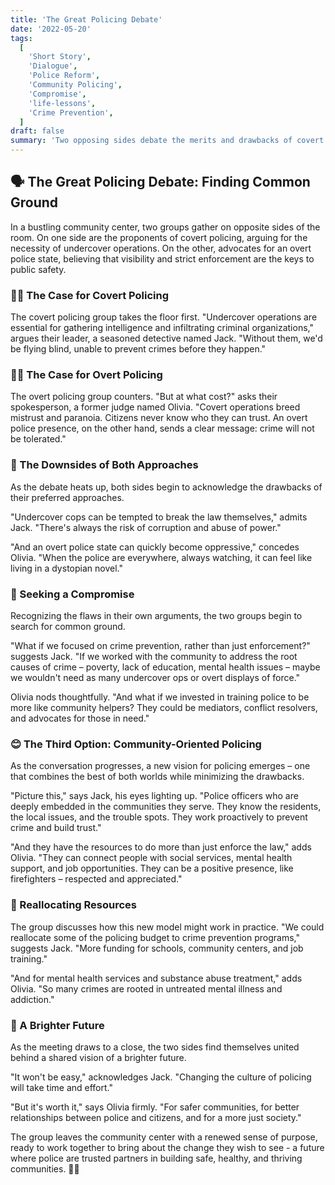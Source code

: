 ```yaml
---
title: 'The Great Policing Debate'
date: '2022-05-20'
tags:
  [
    'Short Story',
    'Dialogue',
    'Police Reform',
    'Community Policing',
    'Compromise',
    'life-lessons',
    'Crime Prevention',
  ]
draft: false
summary: 'Two opposing sides debate the merits and drawbacks of covert and overt policing, ultimately finding a compromise in a community-oriented model that focuses on crime prevention and building trust.'
---
```


## 🗣️ The Great Policing Debate: Finding Common Ground

In a bustling community center, two groups gather on opposite sides of the room. On one side are the proponents of covert policing, arguing for the necessity of undercover operations. On the other, advocates for an overt police state, believing that visibility and strict enforcement are the keys to public safety.

### 🕵️‍♂️ The Case for Covert Policing

The covert policing group takes the floor first. "Undercover operations are essential for gathering intelligence and infiltrating criminal organizations," argues their leader, a seasoned detective named Jack. "Without them, we'd be flying blind, unable to prevent crimes before they happen."

### 👮‍♂️ The Case for Overt Policing

The overt policing group counters. "But at what cost?" asks their spokesperson, a former judge named Olivia. "Covert operations breed mistrust and paranoia. Citizens never know who they can trust. An overt police presence, on the other hand, sends a clear message: crime will not be tolerated."

### 🚨 The Downsides of Both Approaches

As the debate heats up, both sides begin to acknowledge the drawbacks of their preferred approaches.

"Undercover cops can be tempted to break the law themselves," admits Jack. "There's always the risk of corruption and abuse of power."

"And an overt police state can quickly become oppressive," concedes Olivia. "When the police are everywhere, always watching, it can feel like living in a dystopian novel."

### 🤝 Seeking a Compromise

Recognizing the flaws in their own arguments, the two groups begin to search for common ground.

"What if we focused on crime prevention, rather than just enforcement?" suggests Jack. "If we worked with the community to address the root causes of crime – poverty, lack of education, mental health issues – maybe we wouldn't need as many undercover ops or overt displays of force."

Olivia nods thoughtfully. "And what if we invested in training police to be more like community helpers? They could be mediators, conflict resolvers, and advocates for those in need."

### 😊 The Third Option: Community-Oriented Policing

As the conversation progresses, a new vision for policing emerges – one that combines the best of both worlds while minimizing the drawbacks.

"Picture this," says Jack, his eyes lighting up. "Police officers who are deeply embedded in the communities they serve. They know the residents, the local issues, and the trouble spots. They work proactively to prevent crime and build trust."

"And they have the resources to do more than just enforce the law," adds Olivia. "They can connect people with social services, mental health support, and job opportunities. They can be a positive presence, like firefighters – respected and appreciated."

### 💸 Reallocating Resources

The group discusses how this new model might work in practice. "We could reallocate some of the policing budget to crime prevention programs," suggests Jack. "More funding for schools, community centers, and job training."

"And for mental health services and substance abuse treatment," adds Olivia. "So many crimes are rooted in untreated mental illness and addiction."

### 🌇 A Brighter Future

As the meeting draws to a close, the two sides find themselves united behind a shared vision of a brighter future.

"It won't be easy," acknowledges Jack. "Changing the culture of policing will take time and effort."

"But it's worth it," says Olivia firmly. "For safer communities, for better relationships between police and citizens, and for a more just society."

The group leaves the community center with a renewed sense of purpose, ready to work together to bring about the change they wish to see - a future where police are trusted partners in building safe, healthy, and thriving communities. 🤝🌇
